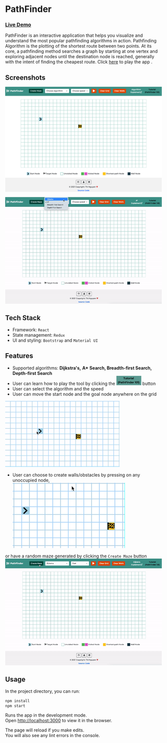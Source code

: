 # PathFinder

### [Live Demo](https://tttn13.github.io/pathfinding-visualizer/)

PathFinder is an interactive application that helps you visualize and understand the most popular pathfinding algorithms in action. Pathfinding Algorithm is the plotting of the shortest route between two points. At its core, a pathfinding method searches a graph by starting at one vertex and exploring adjacent nodes until the destination node is reached, generally with the intent of finding the cheapest route. Click [here](https://tttn13.github.io/pathfinding-visualizer/) to play the app .

## Screenshots

![mainpage](https://github.com/tttn13/pathfinding-visualizer/blob/main/public/assets/mainpage.png)

![playdemo](https://github.com/tttn13/pathfinding-visualizer/blob/main/public/assets/playreset.gif)

## Tech Stack

- Framework: `React`
- State management: `Redux`
- UI and styling: `Bootstrap` and `Material UI`

## Features

- Supported algorithms: **Dijkstra's,** **A\*** **Search, Breadth-first Search, Depth-first Search**
- User can learn how to play the tool by clicking the <img src='https://github.com/tttn13/pathfinding-visualizer/blob/main/public/assets/tutorial.png' width = "80" height= '30'> button
- User can select the algorithm and the speed
- User can move the start node and the goal node anywhere on the grid

<img src='https://github.com/tttn13/pathfinding-visualizer/blob/main/src/assets/gif/movenode.gif' width = "368" height= '212'>

- User can choose to create walls/obstacles by pressing on any unoccupied node,
  ![walldemo](https://github.com/tttn13/pathfinding-visualizer/blob/main/src/assets/gif/walldemo.gif)

or have a random maze generated by clicking the `Create Maze` button
![mazeplaydemo](https://github.com/tttn13/pathfinding-visualizer/blob/main/public/assets/mazeplayreset.gif)

## Usage

In the project directory, you can run:

```
npm install
npm start
```

Runs the app in the development mode.\
Open [http://localhost:3000](http://localhost:3000) to view it in the browser.

The page will reload if you make edits.\
You will also see any lint errors in the console.
